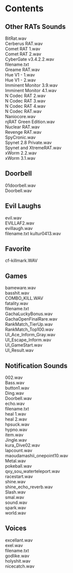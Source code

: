# Contents
## Other RATs Sounds  
BitRat.wav  
Cerberus RAT.wav  
Comet RAT 1.wav  
Comet RAT 2.wav  
CyberGate v3.4.2.2.wav  
filename.txt  
Greame RAT.wav  
Hue V1 - 1.wav  
Hue V1 - 2.wav  
Imminent Monitor 3.9.wav  
Imminent Monitor 4.1.wav  
N Codec RAT 2.wav  
N Codec RAT 3.wav  
N Codec RAT 4.wav  
N Codec RAT.wav  
Naniocore.wav  
njRAT Green Edition.wav    
Nuclear RAT.wav    
Revenge RAT.wav  
SpyCronic.wav  
Spynet 2.8 Private.wav  
Spynet and XtremeRAT.wav  
xWorm 2.2.wav  
xWorm 3.1.wav  
## Doorbell  
01doorbell.wav  
Doorbell.wav  
## Evil Laughs        
evil.wav      
EVILLAF2.wav    
evillaugh.wav  
filename.txt
kultur0413.wav  
## Favorite  
cf-killmark.WAV  
## Games  
bameware.wav  
basshit.wav  
COMBO_KILL.WAV  
fatality.wav  
filename.txt  
GachaLuckyBonus.wav  
GachaOpenFinalRare.wav  
RankMatch_TierUp.wav  
RankMatch_Top100.wav  
UI_Ace_Inform_Gray.wav  
UI_Escape_Inform.wav  
UI_GameStart.wav  
UI_Result.wav  
## Notification Sounds  
002.wav  
Bass.wav  
button1.wav  
Ding.wav  
Doorbell.wav  
echo.wav  
filename.txt  
heal 1.wav  
heal 2.wav  
hpsuck.wav  
hypno.wav  
item.wav  
Jingle.wav  
kura_Dive02.wav  
lapcount.wav  
maoudamashii_onepoint10.wav  
Metal.wav  
pokeball.wav  
qxy_sou_waterteleport.wav  
racestart.wav  
shine.wav  
shine_echo_reverb.wav  
Slash.wav  
smal.wav  
sound.wav  
spark.wav  
world.wav  
## Voices  
excellant.wav  
exel.wav  
filename.txt  
godlike.wav  
holyshit.wav  
nicecatch.wav  
